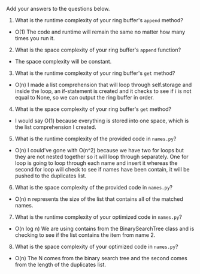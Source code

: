 Add your answers to the questions below.

1. What is the runtime complexity of your ring buffer's `append` method?
- O(1) The code and runtime will remain the same no matter how many times you run it.

2. What is the space complexity of your ring buffer's `append` function?
- The space complexity will be constant.

3. What is the runtime complexity of your ring buffer's `get` method?
- O(n) I made a list comprehension that will loop through self.storage and inside the loop, an if-statement is created and it checks to see if i is not equal to None, so we can output the ring buffer in order.

4. What is the space complexity of your ring buffer's `get` method?
- I would say O(1) because everything is stored into one space, which is the list comprehension I created.

5. What is the runtime complexity of the provided code in `names.py`?
- O(n) I could've gone with O(n^2) because we have two for loops but they are not nested together so it will loop through separately. One for loop is going to loop through each name and insert it whereas the second for loop will check to see if names have been contain, it will be pushed to the duplicates list.

6. What is the space complexity of the provided code in `names.py`?
- O(n) n represents the size of the list that contains all of the matched names.

7. What is the runtime complexity of your optimized code in `names.py`?
- O(n log n) We are using contains from the BinarySearchTree class and is checking to see if the list contains the item from name 2.

8. What is the space complexity of your optimized code in `names.py`?
- O(n) The N comes from the binary search tree and the second comes from the length of the duplicates list.
